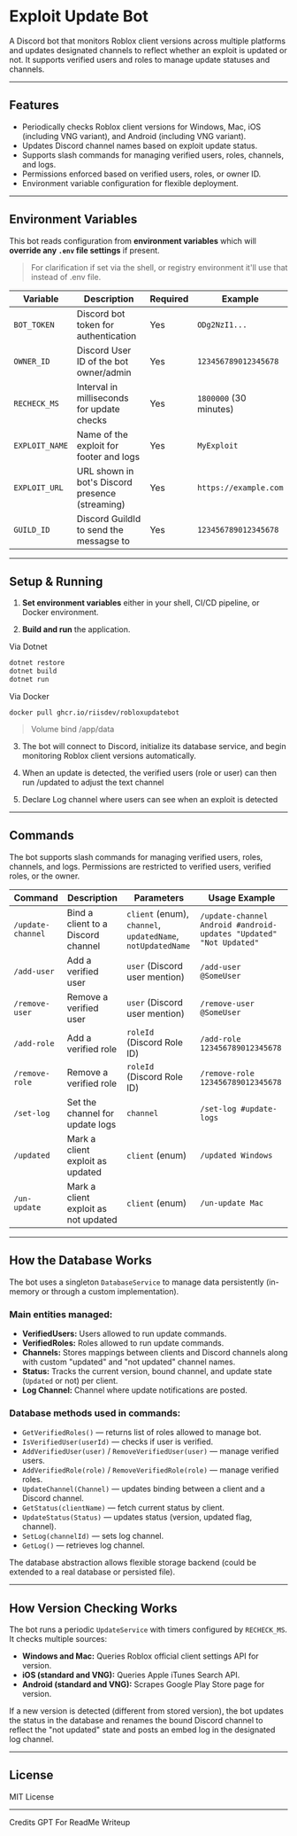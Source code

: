# Exploit Update Bot

A Discord bot that monitors Roblox client versions across multiple platforms and updates designated channels to reflect whether an exploit is updated or not. It supports verified users and roles to manage update statuses and channels.

---

## Features

* Periodically checks Roblox client versions for Windows, Mac, iOS (including VNG variant), and Android (including VNG variant).
* Updates Discord channel names based on exploit update status.
* Supports slash commands for managing verified users, roles, channels, and logs.
* Permissions enforced based on verified users, roles, or owner ID.
* Environment variable configuration for flexible deployment.

---

## Environment Variables

This bot reads configuration from **environment variables** which will **override any `.env` file settings** if present.
> For clarification if set via the shell, or registry environment it'll use that instead of .env file.

| Variable       | Description                                     | Required | Example                |
| -------------- | ----------------------------------------------- | -------- | ---------------------- |
| `BOT_TOKEN`    | Discord bot token for authentication            | Yes      | `ODg2NzI1...`          |
| `OWNER_ID`     | Discord User ID of the bot owner/admin          | Yes      | `123456789012345678`   |
| `RECHECK_MS`   | Interval in milliseconds for update checks      | Yes      | `1800000` (30 minutes) |
| `EXPLOIT_NAME` | Name of the exploit for footer and logs         | Yes      | `MyExploit`            |
| `EXPLOIT_URL`  | URL shown in bot's Discord presence (streaming) | Yes      | `https://example.com`  |
| `GUILD_ID`	 | Discord GuildId to send the messagse to		   | Yes      | `123456789012345678`  |

---

## Setup & Running

1. **Set environment variables** either in your shell, CI/CD pipeline, or Docker environment.

2. **Build and run** the application.

Via Dotnet
```bash
dotnet restore
dotnet build
dotnet run
```

Via Docker
```
docker pull ghcr.io/riisdev/robloxupdatebot
```
> Volume bind /app/data

3. The bot will connect to Discord, initialize its database service, and begin monitoring Roblox client versions automatically.

4. When an update is detected, the verified users (role or user) can then run /updated <client> to adjust the text channel

5. Declare Log channel where users can see when an exploit is detected

---

## Commands

The bot supports slash commands for managing verified users, roles, channels, and logs. Permissions are restricted to verified users, verified roles, or the owner.

| Command           | Description                          | Parameters                                                  | Usage Example                                                      |
| ----------------- | ------------------------------------ | ----------------------------------------------------------- | ------------------------------------------------------------------ |
| `/update-channel` | Bind a client to a Discord channel   | `client` (enum), `channel`, `updatedName`, `notUpdatedName` | `/update-channel Android #android-updates "Updated" "Not Updated"` |
| `/add-user`       | Add a verified user                  | `user` (Discord user mention)                               | `/add-user @SomeUser`                                              |
| `/remove-user`    | Remove a verified user               | `user` (Discord user mention)                               | `/remove-user @SomeUser`                                           |
| `/add-role`       | Add a verified role                  | `roleId` (Discord Role ID)                                  | `/add-role 123456789012345678`                                     |
| `/remove-role`    | Remove a verified role               | `roleId` (Discord Role ID)                                  | `/remove-role 123456789012345678`                                  |
| `/set-log`        | Set the channel for update logs      | `channel`                                                   | `/set-log #update-logs`                                            |
| `/updated`        | Mark a client exploit as updated     | `client` (enum)                                             | `/updated Windows`                                                 |
| `/un-update`      | Mark a client exploit as not updated | `client` (enum)                                             | `/un-update Mac`                                                   |

---

## How the Database Works

The bot uses a singleton `DatabaseService` to manage data persistently (in-memory or through a custom implementation).

### Main entities managed:

* **VerifiedUsers:** Users allowed to run update commands.
* **VerifiedRoles:** Roles allowed to run update commands.
* **Channels:** Stores mappings between clients and Discord channels along with custom "updated" and "not updated" channel names.
* **Status:** Tracks the current version, bound channel, and update state (`Updated` or not) per client.
* **Log Channel:** Channel where update notifications are posted.

### Database methods used in commands:

* `GetVerifiedRoles()` — returns list of roles allowed to manage bot.
* `IsVerifiedUser(userId)` — checks if user is verified.
* `AddVerifiedUser(user)` / `RemoveVerifiedUser(user)` — manage verified users.
* `AddVerifiedRole(role)` / `RemoveVerifiedRole(role)` — manage verified roles.
* `UpdateChannel(Channel)` — updates binding between a client and a Discord channel.
* `GetStatus(clientName)` — fetch current status by client.
* `UpdateStatus(Status)` — updates status (version, updated flag, channel).
* `SetLog(channelId)` — sets log channel.
* `GetLog()` — retrieves log channel.

The database abstraction allows flexible storage backend (could be extended to a real database or persisted file).

---

## How Version Checking Works

The bot runs a periodic `UpdateService` with timers configured by `RECHECK_MS`. It checks multiple sources:

* **Windows and Mac:** Queries Roblox official client settings API for version.
* **iOS (standard and VNG):** Queries Apple iTunes Search API.
* **Android (standard and VNG):** Scrapes Google Play Store page for version.

If a new version is detected (different from stored version), the bot updates the status in the database and renames the bound Discord channel to reflect the "not updated" state and posts an embed log in the designated log channel.

---

## License

MIT License

---

Credits GPT For ReadMe Writeup
